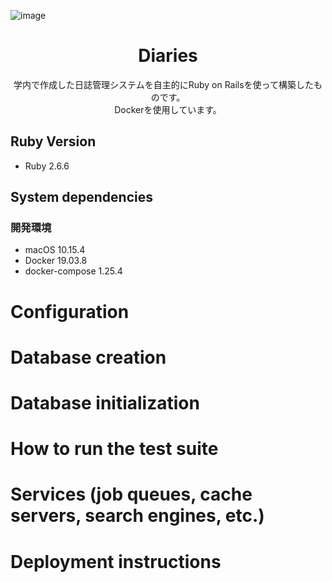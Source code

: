 ![image](https://user-images.githubusercontent.com/45021655/81232375-c15a3a80-902f-11ea-895d-880dc636fecb.png)
<h1 align="center">Diaries</h1>

<p align="center">
    学内で作成した日誌管理システムを自主的にRuby on Railsを使って構築したものです。<br>
    Dockerを使用しています。
</p>

## Ruby Version
* Ruby 2.6.6

## System dependencies
### 開発環境
* macOS 10.15.4
* Docker 19.03.8
* docker-compose 1.25.4

# Configuration

# Database creation

# Database initialization

# How to run the test suite

# Services (job queues, cache servers, search engines, etc.)

# Deployment instructions